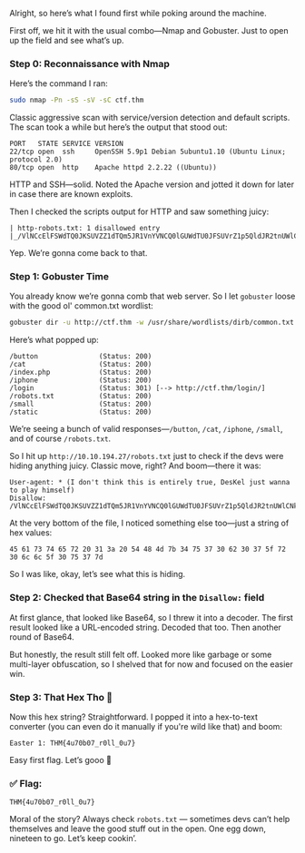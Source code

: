 Alright, so here’s what I found first while poking around the machine.

First off, we hit it with the usual combo—Nmap and Gobuster. Just to open up the field and see what’s up.

### Step 0: Reconnaissance with Nmap

Here’s the command I ran:
```bash
sudo nmap -Pn -sS -sV -sC ctf.thm
```
Classic aggressive scan with service/version detection and default scripts. The scan took a while but here’s the output that stood out:

```
PORT   STATE SERVICE VERSION
22/tcp open  ssh     OpenSSH 5.9p1 Debian 5ubuntu1.10 (Ubuntu Linux; protocol 2.0)
80/tcp open  http    Apache httpd 2.2.22 ((Ubuntu))
```

HTTP and SSH—solid. Noted the Apache version and jotted it down for later in case there are known exploits.

Then I checked the scripts output for HTTP and saw something juicy:
```
| http-robots.txt: 1 disallowed entry 
|_/VlNCcElFSWdTQ0JKSUVZZ1dTQm5JR1VnYVNCQ0lGUWdTU0JFSUVrZ1p5QldJR2tnUWlCNklFa2dSaUJuSUdjZ1RTQjVJRUlnVHlCSklFY2dkeUJuSUZjZ1V5QkJJSG9nU1NCRklHOGdaeUJpSUVNZ1FpQnJJRWtnUlNCWklHY2dUeUJUSUVJZ2NDQkpJRVlnYXlCbklGY2dReUJDSUU4Z1NTQkhJSGNnUFElM0QlM0Q=
```
Yep. We’re gonna come back to that.

### Step 1: Gobuster Time
You already know we’re gonna comb that web server. So I let `gobuster` loose with the good ol' common.txt wordlist:
```bash
gobuster dir -u http://ctf.thm -w /usr/share/wordlists/dirb/common.txt
```
Here’s what popped up:
```
/button               (Status: 200)
/cat                  (Status: 200)
/index.php            (Status: 200)
/iphone               (Status: 200)
/login                (Status: 301) [--> http://ctf.thm/login/]
/robots.txt           (Status: 200)
/small                (Status: 200)
/static               (Status: 200)
```
We’re seeing a bunch of valid responses—`/button`, `/cat`, `/iphone`, `/small`, and of course `/robots.txt`.

So I hit up `http://10.10.194.27/robots.txt` just to check if the devs were hiding anything juicy. Classic move, right? And boom—there it was:

```
User-agent: * (I don't think this is entirely true, DesKel just wanna to play himself)
Disallow: /VlNCcElFSWdTQ0JKSUVZZ1dTQm5JR1VnYVNCQ0lGUWdTU0JFSUVrZ1p5QldJR2tnUWlCNklFa2dSaUJuSUdjZ1RTQjVJRUlnVHlCSklFY2dkeUJuSUZjZ1V5QkJJSG9nU1NCRklHOGdaeUJpSUVNZ1FpQnJJRWtnUlNCWklHY2dUeUJUSUVJZ2NDQkpJRVlnYXlCbklGY2dReUJDSUU4Z1NTQkhJSGNnUFElM0QlM0Q=
```

At the very bottom of the file, I noticed something else too—just a string of hex values:

```
45 61 73 74 65 72 20 31 3a 20 54 48 4d 7b 34 75 37 30 62 30 37 5f 72 30 6c 6c 5f 30 75 37 7d
```

So I was like, okay, let’s see what this is hiding.

### Step 2: Checked that Base64 string in the `Disallow:` field
At first glance, that looked like Base64, so I threw it into a decoder. The first result looked like a URL-encoded string. Decoded that too. Then another round of Base64.

But honestly, the result still felt off. Looked more like garbage or some multi-layer obfuscation, so I shelved that for now and focused on the easier win.

### Step 3: That Hex Tho 👀
Now this hex string? Straightforward.
I popped it into a hex-to-text converter (you can even do it manually if you're wild like that) and boom:

```
Easter 1: THM{4u70b07_r0ll_0u7}
```

Easy first flag. Let’s gooo 🏁

### ✅ Flag:
`THM{4u70b07_r0ll_0u7}`

Moral of the story? Always check `robots.txt` — sometimes devs can’t help themselves and leave the good stuff out in the open. One egg down, nineteen to go. Let’s keep cookin’.

